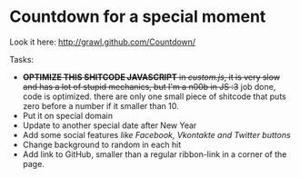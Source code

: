 # Countdown for a special moment

Look it here: http://grawl.github.com/Countdown/

Tasks:

- ~~**OPTIMIZE THIS SHITCODE JAVASCRIPT** in *custom.js*, it is very slow and has a lot of stupid mechanics, but I'm a n00b in JS :3~~ job done, code is optimized. there are only one small piece of shitcode that puts zero before a number if it smaller than 10.
- Put it on special domain
- Update to another special date after New Year
- Add some social features *like Facebook, Vkontakte and Twitter buttons*
- Change background to random in each hit
- Add link to GitHub, smaller than a regular ribbon-link in a corner of the page.